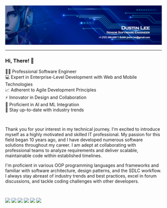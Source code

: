 <p align="center">
<img src="assets/banner-beta.jpg" />
</p>

<hr />

### Hi, There! 👋

👨‍💻 Professional Software Engineer <br />
💻 Expert in Enterprise-Level Development with Web and Mobile Technologies <br />
📈 Adherent to Agile Development Principles <br />
⚡ Innovator in Design and Collaboration <br />
🤖 Proficient in AI and ML Integration<br />
🎯 Stay up-to-date with industry trends <br />

<br />

<p>Thank you for your interest in my technical journey. I'm excited to introduce myself as a highly motivated and skilled IT professional. My passion for this field began 10 years ago, and I have developed numerous software solutions throughout my career. I am adept at collaborating with professional teams to analyze requirements and deliver scalable, maintainable code within established timelines.</p>

<p>I'm proficient in various OOP programming languages and frameworks and familiar with software architecture, design patterns, and the SDLC workflow. I always stay abreast of industry trends and best practices, excel in forum discussions, and tackle coding challenges with other developers.</p>

<br />

<a href="https://www.linkedin.com/in/dustin-lee-0431b235" target="_blank"><img src="https://img.shields.io/badge/LinkedIn-0077B5?style=for-the-badge&logo=linkedin&logoColor=white" target="_blank"></a>
<a href="https://github.com/azuresphere7" target="_blank"><img src="https://img.shields.io/badge/GitHub-100000?style=for-the-badge&logo=github&logoColor=white" target="_blank"></a>
<a href = "https://stackoverflow.com/users/21692833/dustin-lee"><img src="https://img.shields.io/badge/stack%20overflow-FE7A16?logo=stack-overflow&logoColor=white&style=for-the-badge" target="_blank"></a>
<a href = "https://medium.com/@dustin.jason.lee"><img src="https://img.shields.io/badge/Medium-12100E?style=for-the-badge&logo=medium&logoColor=white" target="_blank"></a>
<a href="https://azuresphere.dev" target="_blank"><img src="https://img.shields.io/badge/website-07C160?style=for-the-badge&logo=About.me&logoColor=white" target="_blank"></a>
<a href = "mailto:dustin.jason.lee@gmail.com"><img src="https://img.shields.io/badge/-Gmail-E4405F?style=for-the-badge&logo=gmail&logoColor=white" target="_blank"></a>
